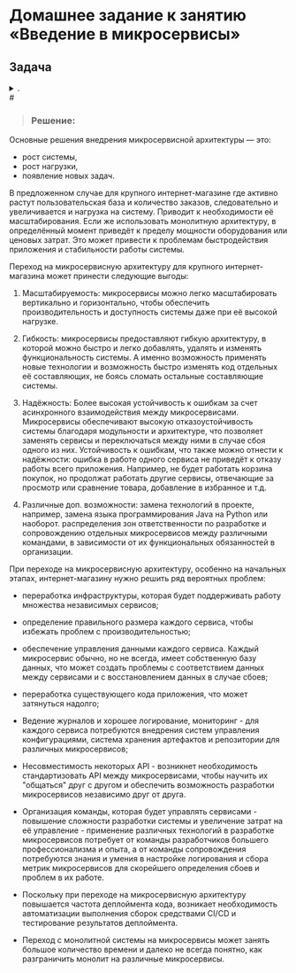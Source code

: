 # Домашнее задание к занятию «Введение в микросервисы»

## Задача 
<details> <summary> . </summary>

Руководство крупного интернет-магазина, у которого постоянно растёт пользовательская база и количество заказов, рассматривает возможность переделки своей внутренней ИТ-системы на основе микросервисов.
Вас пригласили в качестве консультанта для оценки целесообразности перехода на микросервисную архитектуру.
Опишите, какие выгоды может получить компания от перехода на микросервисную архитектуру и какие проблемы нужно решить в первую очередь.
</details>
#

> ### Решение:
>
Основные решения внедрения микросервисной архитектуры — это:

- рост системы,
- рост нагрузки,
- появление новых задач.

В предложенном случае для крупного интернет-магазине где активно растут пользовательская база и количество заказов, следовательно и увеличивается и нагрузка на систему. 
Приводит к необходимости её масштабирования. 
Если же использовать монолитную архитектуру, в определённый момент приведёт к пределу мощности оборудования или ценовых затрат. 
Это может привести к проблемам быстродействия приложения и стабильности работы системы.

Переход на микросервисную архитектуру для крупного интернет-магазина может принести следующие выгоды:

1. Масштабируемость: микросервисы можно легко масштабировать вертикально и горизонтально, чтобы обеспечить производительность и доступность системы даже при её высокой нагрузке.

2. Гибкость: микросервисы предоставляют гибкую архитектуру, в которой можно быстро и легко добавлять, удалять и изменять функциональность системы. А именно возможность применять новые технологии и возможность быстро изменять код отдельных её составляющих, не боясь сломать остальные составляющие системы.

3. Надёжность: Более высокая устойчивость к ошибкам за счет асинхронного взаимодействия между микросервисами. Микросервисы обеспечивают высокую отказоустойчивость системы благодаря модульности и архитектуре, что позволяет заменять сервисы и переключаться между ними в случае сбоя одного из них. Устойчивость к ошибкам, что также можно отнести к надёжности: ошибка в работе одного сервиса не приведёт к отказу работы всего приложения. 
Например, не будет работать корзина покупок, но продолжат работать другие сервисы, отвечающие за просмотр или сравнение товара, добавление в избранное и т.д.

4. Различные доп. возможности:
 замена технологий в проекте, например, замена языка программирования Java на Python или наоборот.
 распределения зон ответственности по разработке и сопровождению отдельных микросервисов между различными командами, в зависимости от их функциональных обязанностей в организации.


При переходе на микросервисную архитектуру, особенно на начальных этапах, интернет-магазину нужно решить ряд вероятных проблем:

- переработка инфраструктуры, которая будет поддерживать работу множества независимых сервисов;

- определение правильного размера каждого сервиса, чтобы избежать проблем с производительностью;

- обеспечение управления данными каждого сервиса. Каждый микросервис обычно, но не всегда, имеет собственную базу данных, что может создать проблемы с соответствием данных между сервисами и с восстановлением данных в случае сбоев;

- переработка существующего кода приложения, что может затянуться надолго;

- Ведение журналов и хорошее логирование, мониторинг - для каждого сервиса потребуются внедрения систем управления конфигурациями, система хранения артефактов и репозитории для различных микросервисов;

- Несовместимость некоторых API - возникнет необходимость стандартизовать API между микросервисами, чтобы научить их "общаться" друг с другом и обеспечить возможность разработки микросервисов независимо друг от друга.

- Организация команды, которая будет управлять сервисами - повышение сложности разработки системы и увеличение затрат на её управление - применение различных технологий в разработке микросервисов потребует от команды разработчиков большего профессионализма и опыта, а от команды сопровождения потребуются знания и умения в настройке логирования и сбора метрик микросервисов для скорейшего определения сбоев и проблем в их работе. 

- Поскольку при переходе на микросервисную архитектуру повышается частота деплоймента кода, возникает необходимость автоматизации выполнения сборок средствами CI/CD и тестирование результатов деплоймента.

- Переход с монолитной системы на микросервисы может занять большое количество времени и далеко не всегда понятно, как разграничить монолит на различные микросервисы.